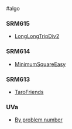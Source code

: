 #algo

### SRM615
* [LongLongTripDiv2](https://github.com/AntisocialButterfly/algo/tree/master/longlongtripdiv2-java)

### SRM614
* [MinimumSquareEasy](https://github.com/AntisocialButterfly/algo/tree/master/minimumsquareeasy-java)

### SRM613
* [TaroFriends](https://github.com/AntisocialButterfly/algo/tree/master/tarofriends-java)

### UVa
* [By problem number](https://github.com/AntisocialButterfly/algo/tree/master/uva/src)

